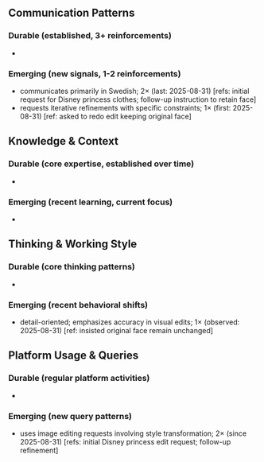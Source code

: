 ## Communication Patterns
### Durable (established, 3+ reinforcements)
- 

### Emerging (new signals, 1-2 reinforcements)
- communicates primarily in Swedish; 2× (last: 2025-08-31) [refs: initial request for Disney princess clothes; follow-up instruction to retain face]
- requests iterative refinements with specific constraints; 1× (first: 2025-08-31) [ref: asked to redo edit keeping original face]

## Knowledge & Context
### Durable (core expertise, established over time)
- 

### Emerging (recent learning, current focus)  
- 

## Thinking & Working Style
### Durable (core thinking patterns)
- 

### Emerging (recent behavioral shifts)
- detail-oriented; emphasizes accuracy in visual edits; 1× (observed: 2025-08-31) [ref: insisted original face remain unchanged]

## Platform Usage & Queries
### Durable (regular platform activities)
- 

### Emerging (new query patterns)
- uses image editing requests involving style transformation; 2× (since 2025-08-31) [refs: initial Disney princess edit request; follow-up refinement]
